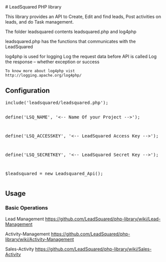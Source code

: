 <snippet>
  <content>
# LeadSquared PHP library

This library provides an API to Create, Edit and find leads, Post activities on leads, and do Task management.

The folder leadsquared contents leadsquared.php and log4php

leadsquared.php has the functions that communicates with the LeadSquared

log4php is used for logging
	Log the request data  before API is called
	Log the response – whether exception or success

	To know more about log4php vist
	http://logging.apache.org/log4php/

	
## Configuration
<div class="highlight highlight-php"><pre>
include('leadsquared/leadsquared.php');

define('LSQ_NAME', '<-- Name Of your Project -->');

define('LSQ_ACCESSKEY', '<-- LeadSquared Access Key -->');

define('LSQ_SECRETKEY', '<-- LeadSquared Secret Key -->');

$leadsquared = new Leadsquared_Api();
</pre></div>

## Usage

### Basic Operations

Lead Management 
https://github.com/LeadSquared/php-library/wiki/Lead-Management

Activity-Management
https://github.com/LeadSquared/php-library/wiki/Activity-Management

Sales-Activity
https://github.com/LeadSquared/php-library/wiki/Sales-Activity
</snippet>
